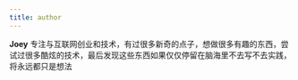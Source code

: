 ```yaml
---
title: author
---
```


**Joey** 专注与互联网创业和技术，有过很多新奇的点子，想做很多有趣的东西，尝试过很多酷炫的技术，最后发现这些东西如果仅仅停留在脑海里不去写不去实践，将永远都只是想法